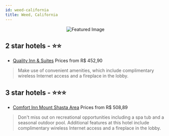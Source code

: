 ```yaml
---
id: weed-california
title: Weed, California
---
```


<center><img src="https://i.travelapi.com/hotels/1000000/60000/59600/59561/b5dd7808_z.jpg" alt="Featured Image" /></center>


##  2 star hotels - ⭐️⭐️

-    [Quality Inn & Suites](https://us.hurb.com/hotels/weed/quality-inn-suites-JNP-JP036841?cmp=18055) Prices from R$ 452,90
   > Make use of convenient amenities, which include complimentary wireless Internet access and a fireplace in the lobby.

##  3 star hotels - ⭐️⭐️⭐️

-    [Comfort Inn Mount Shasta Area](https://us.hurb.com/hotels/weed/comfort-inn-mount-shasta-area-JNP-JP971871?cmp=18055) Prices from R$ 508,89
   > Don't miss out on recreational opportunities including a spa tub and a seasonal outdoor pool. Additional features at this hotel include complimentary wireless Internet access and a fireplace in the lobby.

